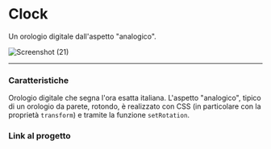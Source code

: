 # Clock
Un orologio digitale dall'aspetto "analogico".

![Screenshot (21)](https://github.com/chiarabis/clock/assets/124071052/09eff3e2-4da2-4419-a1fb-8489f5f814c2)

***
### Caratteristiche
Orologio digitale che segna l'ora esatta italiana. L'aspetto "analogico", tipico di un orologio da parete, rotondo, è realizzato con CSS (in particolare con la proprietà
```transform```) e tramite la funzione ```setRotation```.

### Link al progetto
